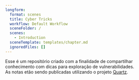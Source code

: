 ```yaml
---
longform:
  format: scenes
  title: Cyber Tricks
  workflow: Default Workflow
  sceneFolder: /
  scenes:
    - Introduction
  sceneTemplate: templates/chapter.md
  ignoredFiles: []
---
```

Esse é um repositório criado com a finalidade de compartilhar conhecimento com dicas para exploração de vulnerabilidades.  
As notas etão sendo publicadas utilizando o projeto [Quartz](https://github.com/jackyzha0/quartz).  